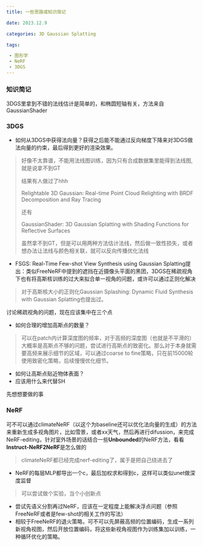 ```yaml
---
title: 一些思路或知识简记

date: 2023.12.9

categories: 3D Gaussian Splatting

tags:

 - 图形学
 - NeRF
 - 3DGS
---
```


### 知识简记

3DGS里拿到不错的法线估计是简单的，和椭圆短轴有关，方法来自GaussianShader

### 3DGS

- 如何从3DGS中获得法向量？获得之后能不能通过反向梯度下降来对3DGS做法向量的约束，最后得到更好的渲染效果。

> 好像不太靠谱，不能用法线图训练，因为只有合成数据集里能得到法线图,就是说拿不到GT
>
> 结果有人做过了hhh
>
> Relightable 3D Gaussian: Real-time Point Cloud Relighting with BRDF Decomposition and Ray Tracing
>
> 还有
>
> GaussianShader: 3D Gaussian Splatting with Shading Functions for Reflective Surfaces
>
> 虽然拿不到GT，但是可以用两种方法估计法线，然后做一致性损失，或者想办法让法线与颜色相关联，就可以反向传播优化法线

- FSGS: Real-Time Few-shot View Synthesis using Gaussian Splatting提出：类似FreeNeRF中提到的遮挡在近摄像头平面的黑团，3DGS在稀疏视角下也有将高斯核训练的过大来拟合单一视角的问题，或许可以通过正则化解决

>对于高斯核大小的正则化Gaussian Splashing: Dynamic Fluid Synthesis with Gaussian Splatting也提出过。

讨论稀疏视角的问题，现在应该集中在三个点

- 如何合理的增加高斯点的数量？

> 可以在patch内计算深度图的频率，对于高频的深度图（也就是不平滑的）大概率是高斯点不够的问题，尝试进行高斯点的致密化。那么对于本身就需要高频来展示细节的区域，可以通过coarse to fine策略，只在前15000轮使用致密化策略，后续慢慢优化细节。

- 如何让高斯点贴近物体表面？
- 应该用什么来代替SH

先想想要做的事



### NeRF

可不可以通过climateNeRF（以这个为baseline还可以优化法向量的生成）的方法来重新生成多视角图片，比如雪景，或者xx天气，然后再进行difussion，来完成NeRF-editing，针对室外场景的话结合一些**Unbounded**的NeRF方法，看看**Instruct-NeRF2NeRF**是怎么做的

> climateNeRF都已经完成nerf-editing了，属于是把自己绕进去了

- NeRF的每层MLP都导出一个c，最后加权求和得到c，这样可以类似unet做深度监督

> 可以尝试做个实验，当个小创新点

- 尝试先语义分割再过NeRF，应该在一定程度上能解决浮点问题（参照FreeNeRF或者是few-shot的相关工作的写法）
- 相较于FreeNeRF的退火策略，可不可以先屏蔽高频的位置编码，生成一系列新视角视图，然后开放位置编码，将这些新视角视图作为训练集加以训练，一种循环优化的策略。

